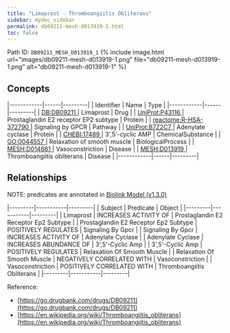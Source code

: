 ```yaml
---
title: "Limaprost - Thromboangiitis Obliterans"
sidebar: mydoc_sidebar
permalink: db09211-mesh-d013919-1.html
toc: false 
---
```



Path ID: `DB09211_MESH_D013919_1`
{% include image.html url="images/db09211-mesh-d013919-1.png" file="db09211-mesh-d013919-1.png" alt="db09211-mesh-d013919-1" %}

## Concepts

|------------|------|---------|
| Identifier | Name | Type    |
|------------|------|---------|
| <a href="https://identifiers.org/DB:DB09211">DB:DB09211 </a> | Limaprost | Drug |
| <a href="https://identifiers.org/UniProt:P43116">UniProt:P43116 </a> | Prostaglandin E2 receptor EP2 subtype | Protein |
| <a href="https://identifiers.org/reactome:R-HSA-372790">reactome:R-HSA-372790 </a> | Signaling by GPCR | Pathway |
| <a href="https://identifiers.org/UniProt:B7Z2C7">UniProt:B7Z2C7 </a> | Adenylate cyclase | Protein |
| <a href="https://identifiers.org/CHEBI:17489">CHEBI:17489 </a> | 3',5'-cyclic AMP | ChemicalSubstance |
| <a href="https://identifiers.org/GO:0044557">GO:0044557 </a> | Relaxation of smooth muscle | BiologicalProcess |
| <a href="https://identifiers.org/MESH:D014661">MESH:D014661 </a> | Vasoconstriction | Disease |
| <a href="https://identifiers.org/MESH:D013919">MESH:D013919 </a> | Thromboangiitis obliterans | Disease |
|------------|------|---------|

## Relationships


NOTE: predicates are annotated in <a href="https://github.com/biolink/biolink-model/releases/tag/v1.3.0">Biolink Model (v1.3.0)</a>

|---------|-----------|---------|
| Subject | Predicate | Object  |
|---------|-----------|---------|
| Limaprost | INCREASES ACTIVITY OF | Prostaglandin E2 Receptor Ep2 Subtype |
| Prostaglandin E2 Receptor Ep2 Subtype | POSITIVELY REGULATES | Signaling By Gpcr |
| Signaling By Gpcr | INCREASES ACTIVITY OF | Adenylate Cyclase |
| Adenylate Cyclase | INCREASES ABUNDANCE OF | 3',5'-Cyclic Amp |
| 3',5'-Cyclic Amp | POSITIVELY REGULATES | Relaxation Of Smooth Muscle |
| Relaxation Of Smooth Muscle | NEGATIVELY CORRELATED WITH | Vasoconstriction |
| Vasoconstriction | POSITIVELY CORRELATED WITH | Thromboangiitis Obliterans |
|---------|-----------|---------|

Reference: 
  - [https://go.drugbank.com/drugs/DB09211](https://go.drugbank.com/drugs/DB09211)
  - [https://en.wikipedia.org/wiki/Thromboangiitis_obliterans](https://en.wikipedia.org/wiki/Thromboangiitis_obliterans)
